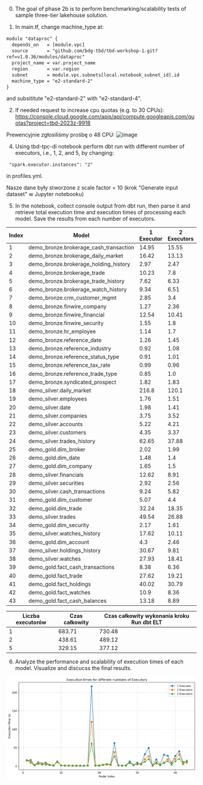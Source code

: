 0. The goal of phase 2b is to perform benchmarking/scalability tests of sample three-tier lakehouse solution.

1. In main.tf, change machine_type at:

```
module "dataproc" {
  depends_on   = [module.vpc]
  source       = "github.com/bdg-tbd/tbd-workshop-1.git?ref=v1.0.36/modules/dataproc"
  project_name = var.project_name
  region       = var.region
  subnet       = module.vpc.subnets[local.notebook_subnet_id].id
  machine_type = "e2-standard-2"
}
```

and subsititute "e2-standard-2" with "e2-standard-4".

2. If needed request to increase cpu quotas (e.g. to 30 CPUs):
   https://console.cloud.google.com/apis/api/compute.googleapis.com/quotas?project=tbd-2023z-9918

Prewencyjnie zgłosiliśmy prośbę o 48 CPU:
![image](https://github.com/user-attachments/assets/7b098e22-5b76-4883-92e9-b33ceab5f066)

4. Using tbd-tpc-di notebook perform dbt run with different number of executors, i.e., 1, 2, and 5, by changing:

```
 "spark.executor.instances": "2"
```

in profiles.yml.

Nasze dane były stworzone z scale factor = 10 (krok "Generate input dataset" w Jupyter notebooku)

5. In the notebook, collect console output from dbt run, then parse it and retrieve total execution time and execution times of processing each model. Save the results from each number of executors.

| Index | Model                                  | 1 Executor  | 2 Executors | 5 Executors |
| ----- | -------------------------------------- | ----------- | ----------- | ----------- |
| 1     | demo_bronze.brokerage_cash_transaction | 14.95       | 15.55       | 16.59       |
| 2     | demo_bronze.brokerage_daily_market     | 16.42       | 13.13       | 9.38        |
| 3     | demo_bronze.brokerage_holding_history  | 2.97        | 2.47        | 2.24        |
| 4     | demo_bronze.brokerage_trade            | 10.23       | 7.8         | 6.28        |
| 5     | demo_bronze.brokerage_trade_history    | 7.62        | 6.33        | 4.56        |
| 6     | demo_bronze.brokerage_watch_history    | 9.34        | 6.51        | 4.45        |
| 7     | demo_bronze.crm_customer_mgmt          | 2.85        | 3.4         | 3.23        |
| 8     | demo_bronze.finwire_company            | 1.27        | 2.36        | 1.45        |
| 9     | demo_bronze.finwire_financial          | 12.54       | 10.41       | 13.18       |
| 10    | demo_bronze.finwire_security           | 1.55        | 1.8         | 1.65        |
| 11    | demo_bronze.hr_employee                | 1.14        | 1.7         | 1.22        |
| 12    | demo_bronze.reference_date             | 1.26        | 1.45        | 1.31        |
| 13    | demo_bronze.reference_industry         | 0.92        | 1.08        | 0.93        |
| 14    | demo_bronze.reference_status_type      | 0.91        | 1.01        | 0.93        |
| 15    | demo_bronze.reference_tax_rate         | 0.99        | 0.96        | 0.94        |
| 16    | demo_bronze.reference_trade_type       | 0.85        | 1.0         | 0.84        |
| 17    | demo_bronze.syndicated_prospect        | 1.82        | 1.83        | 1.74        |
| 18    | demo_silver.daily_market               | 216.8       | 120.1       | 62.31       |
| 19    | demo_silver.employees                  | 1.76        | 1.51        | 1.51        |
| 20    | demo_silver.date                       | 1.98        | 1.41        | 1.38        |
| 21    | demo_silver.companies                  | 3.75        | 3.52        | 3.65        |
| 22    | demo_silver.accounts                   | 5.22        | 4.21        | 6.17        |
| 23    | demo_silver.customers                  | 4.35        | 3.37        | 3.77        |
| 24    | demo_silver.trades_history             | 62.65       | 37.88       | 26.79       |
| 25    | demo_gold.dim_broker                   | 2.02        | 1.99        | 1.86        |
| 26    | demo_gold.dim_date                     | 1.48        | 1.4         | 1.36        |
| 27    | demo_gold.dim_company                  | 1.65        | 1.5         | 1.94        |
| 28    | demo_silver.financials                 | 12.62       | 8.91        | 8.64        |
| 29    | demo_silver.securities                 | 2.92        | 2.56        | 2.76        |
| 30    | demo_silver.cash_transactions          | 9.24        | 5.82        | 5.15        |
| 31    | demo_gold.dim_customer                 | 5.07        | 4.4         | 6.23        |
| 32    | demo_gold.dim_trade                    | 32.24       | 18.35       | 12.07       |
| 33    | demo_silver.trades                     | 49.54       | 26.88       | 19.51       |
| 34    | demo_gold.dim_security                 | 2.17        | 1.61        | 1.8         |
| 35    | demo_silver.watches_history            | 17.62       | 10.11       | 7.8         |
| 36    | demo_gold.dim_account                  | 4.3         | 2.46        | 2.48        |
| 37    | demo_silver.holdings_history           | 30.67       | 9.81        | 8.77        |
| 38    | demo_silver.watches                    | 27.93       | 18.41       | 13.32       |
| 39    | demo_gold.fact_cash_transactions       | 8.38        | 6.36        | 4.24        |
| 40    | demo_gold.fact_trade                   | 27.62       | 19.21       | 13.43       |
| 41    | demo_gold.fact_holdings                | 40.02       | 30.79       | 20.14       |
| 42    | demo_gold.fact_watches                 | 10.9        | 8.36        | 5.71        |
| 43    | demo_gold.fact_cash_balances           | 13.18       | 8.89        | 15.44       |


| Liczba executorów | Czas całkowity | Czas całkowity wykonania kroku Run dbt ELT |
| ----------------- | -------------- | ------------------------------------------ |
| 1                 |  683.71        | 730.48                                     |
| 2                 |  438.61        | 489.12                                     |
| 5                 |  329.15        | 377.12                                     |

6. Analyze the performance and scalability of execution times of each model. Visualize and discucss the final results.

![img.png](shared-files/phase2/execution_times_plot.png)
